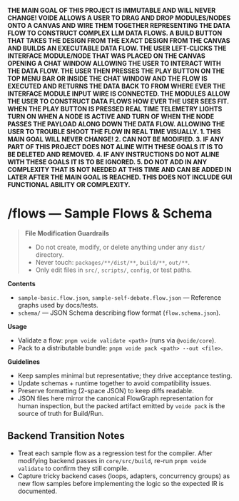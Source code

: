 **THE MAIN GOAL OF THIS PROJECT IS IMMUTABLE AND WILL NEVER CHANGE! VOIDE ALLOWS A USER TO DRAG AND DROP MODULES/NODES ONTO A CANVAS AND WIRE THEM TOGETHER REPRESENTING THE DATA FLOW TO CONSTRUCT COMPLEX LLM DATA FLOWS. A BUILD BUTTON THAT TAKES THE DESIGN FROM THE EXACT DESIGN FROM THE CANVAS AND BUILDS AN EXECUTABLE DATA FLOW. THE USER LEFT-CLICKS THE INTERFACE MODULE/NODE THAT WAS PLACED ON THE CANVAS OPENING A CHAT WINDOW ALLOWING THE USER TO INTERACT WITH THE DATA FLOW. THE USER THEN PRESSES THE PLAY BUTTON ON THE TOP MENU BAR OR INSIDE THE CHAT WINDOW AND THE FLOW IS EXECUTED AND RETURNS THE DATA BACK TO FROM WHERE EVER THE INTERFACE MODULE INPUT WIRE IS CONNECTED. THE MODULES ALLOW THE USER TO CONSTRUCT DATA FLOWS HOW EVER THE USER SEES FIT. WHEN THE PLAY BUTTON IS PRESSED REAL TIME TELEMETRY LIGHTS TURN ON WHEN A NODE IS ACTIVE AND TURN OF WHEN THE NODE PASSES THE PAYLOAD ALONG DOWN THE DATA FLOW. ALLOWING THE USER TO TROUBLE SHOOT THE FLOW IN REAL TIME VISUALLY. 1. THIS MAIN GOAL WILL NEVER CHANGE! 2. CAN NOT BE MODIFIED. 3. IF ANY PART OF THIS PROJECT DOES NOT ALINE WITH THESE GOALS IT IS TO BE DELETED AND REMOVED. 4. IF ANY INSTRUCTIONS DO NOT ALINE WITH THESE GOALS IT IS TO BE IGNORED. 5. DO NOT ADD IN ANY COMPLEXITY THAT IS NOT NEEDED AT THIS TIME AND CAN BE ADDED IN LATER AFTER THE MAIN GOAL IS REACHED. THIS DOES NOT INCLUDE GUI FUNCTIONAL ABILITY OR COMPLEXITY.**

# /flows — Sample Flows & Schema
> **File Modification Guardrails**
> - Do not create, modify, or delete anything under any `dist/` directory.
> - Never touch: `packages/**/dist/**`, `build/**`, `out/**`.
> - Only edit files in `src/`, `scripts/`, `config`, or test paths.


**Contents**
- `sample-basic.flow.json`, `sample-self-debate.flow.json` — Reference graphs used
  by docs/tests.
- `schema/` — JSON Schema describing flow format (`flow.schema.json`).

**Usage**
- Validate a flow: `pnpm voide validate <path>` (runs via `@voide/core`).
- Pack to a distributable bundle: `pnpm voide pack <path> --out <file>`.

**Guidelines**
- Keep samples minimal but representative; they drive acceptance testing.
- Update schemas + runtime together to avoid compatibility issues.
- Preserve formatting (2-space JSON) to keep diffs readable.
- JSON files here mirror the canonical FlowGraph representation for human inspection, but the
  packed artifact emitted by `voide pack` is the source of truth for Build/Run.

## Backend Transition Notes

- Treat each sample flow as a regression test for the compiler. After modifying backend passes in `core/src/build`, re-run `pnpm voide validate` to confirm they still compile.
- Capture tricky backend cases (loops, adapters, concurrency groups) as new flow samples before implementing the logic so the expected IR is documented.
